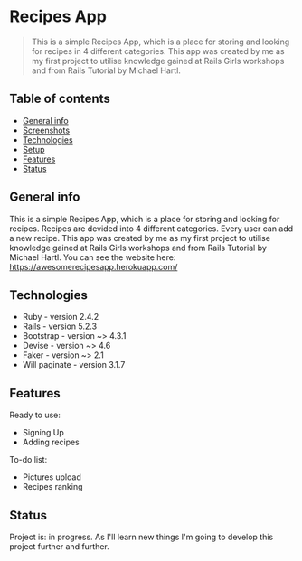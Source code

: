 # Recipes App
> This is a simple Recipes App, which is a place for storing and looking for recipes in 4 different categories. This app was created by me as my first project to utilise knowledge gained at Rails Girls workshops and from Rails Tutorial by Michael Hartl.

## Table of contents
* [General info](#general-info)
* [Screenshots](#screenshots)
* [Technologies](#technologies)
* [Setup](#setup)
* [Features](#features)
* [Status](#status)

## General info
This is a simple Recipes App, which is a place for storing and looking for recipes. Recipes are devided into 4 different categories. Every user can add a new recipe.
This app was created by me as my first project to utilise knowledge gained at Rails Girls workshops and from Rails Tutorial by Michael Hartl.
You can see the website here: https://awesomerecipesapp.herokuapp.com/

## Technologies
* Ruby - version 2.4.2
* Rails - version 5.2.3
* Bootstrap - version ~> 4.3.1
* Devise - version ~> 4.6
* Faker -  version ~> 2.1
* Will paginate - version 3.1.7

## Features
Ready to use:
* Signing Up
* Adding recipes

To-do list:
* Pictures upload
* Recipes ranking

## Status
Project is: in progress. As I'll learn new things I'm going to develop this project further and further.
